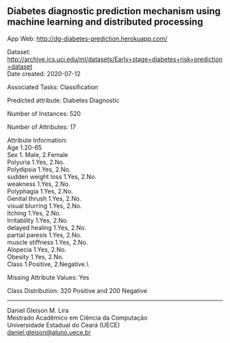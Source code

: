 ## Diabetes diagnostic prediction mechanism using machine learning and distributed processing

App Web: http://dg-diabetes-prediction.herokuapp.com/

Dataset:\
http://archive.ics.uci.edu/ml/datasets/Early+stage+diabetes+risk+prediction+dataset \
Date created: 2020-07-12

Associated Tasks: Classification

Predicted attribute: Diabetes Diagnostic

Number of Instances: 520

Number of Attributes: 17

Attribute Information:\
Age 1.20-65\
Sex 1. Male, 2.Female\
Polyuria 1.Yes, 2.No.\
Polydipsia 1.Yes, 2.No.\
sudden weight loss 1.Yes, 2.No.\
weakness 1.Yes, 2.No.\
Polyphagia 1.Yes, 2.No.\
Genital thrush 1.Yes, 2.No.\
visual blurring 1.Yes, 2.No.\
Itching 1.Yes, 2.No.\
Irritability 1.Yes, 2.No.\
delayed healing 1.Yes, 2.No.\
partial paresis 1.Yes, 2.No.\
muscle stiffness 1.Yes, 2.No.\
Alopecia 1.Yes, 2.No.\
Obesity 1.Yes, 2.No.\
Class 1.Positive, 2.Negative.\

Missing Attribute Values: Yes

Class Distribution: 320 Positive and 200 Negative

---
Daniel Gleison M. Lira\
Mestrado Acadêmico em Ciência da Computação\
Universidade Estadual do Ceará (UECE)\
daniel.gleison@aluno.uece.br 
